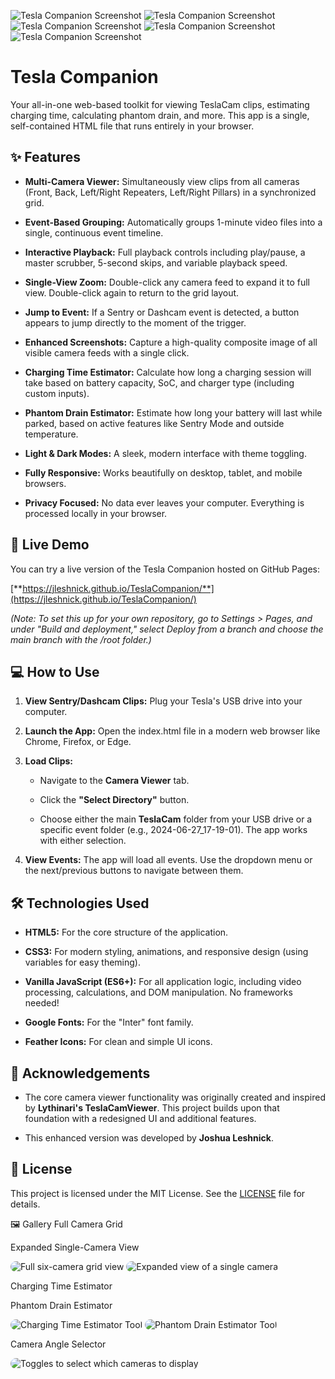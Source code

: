 ![Tesla Companion Screenshot](assets/CameraViewSelector.png)
![Tesla Companion Screenshot](assets/ChargeTimeEstimator.png)
![Tesla Companion Screenshot](assets/PhantomDrainEstimator.png)
![Tesla Companion Screenshot](assetsCamViewer_Single.png)
![Tesla Companion Screenshot](assets/CamViewer_Grid.png)

Tesla Companion
===============

Your all-in-one web-based toolkit for viewing TeslaCam clips, estimating charging time, calculating phantom drain, and more. This app is a single, self-contained HTML file that runs entirely in your browser.

✨ Features
----------

*   **Multi-Camera Viewer:** Simultaneously view clips from all cameras (Front, Back, Left/Right Repeaters, Left/Right Pillars) in a synchronized grid.
    
*   **Event-Based Grouping:** Automatically groups 1-minute video files into a single, continuous event timeline.
    
*   **Interactive Playback:** Full playback controls including play/pause, a master scrubber, 5-second skips, and variable playback speed.
    
*   **Single-View Zoom:** Double-click any camera feed to expand it to full view. Double-click again to return to the grid layout.
    
*   **Jump to Event:** If a Sentry or Dashcam event is detected, a button appears to jump directly to the moment of the trigger.
    
*   **Enhanced Screenshots:** Capture a high-quality composite image of all visible camera feeds with a single click.
    
*   **Charging Time Estimator:** Calculate how long a charging session will take based on battery capacity, SoC, and charger type (including custom inputs).
    
*   **Phantom Drain Estimator:** Estimate how long your battery will last while parked, based on active features like Sentry Mode and outside temperature.
    
*   **Light & Dark Modes:** A sleek, modern interface with theme toggling.
    
*   **Fully Responsive:** Works beautifully on desktop, tablet, and mobile browsers.
    
*   **Privacy Focused:** No data ever leaves your computer. Everything is processed locally in your browser.
    

🚀 Live Demo
------------

You can try a live version of the Tesla Companion hosted on GitHub Pages:

[**https://jleshnick.github.io/TeslaCompanion/**](https://jleshnick.github.io/TeslaCompanion/)

_(Note: To set this up for your own repository, go to Settings > Pages, and under "Build and deployment," select Deploy from a branch and choose the main branch with the /root folder.)_

💻 How to Use
-------------

1.  **View Sentry/Dashcam Clips:** Plug your Tesla's USB drive into your computer.
    
2.  **Launch the App:** Open the index.html file in a modern web browser like Chrome, Firefox, or Edge.
    
3.  **Load Clips:**
    
    *   Navigate to the **Camera Viewer** tab.
        
    *   Click the **"Select Directory"** button.
        
    *   Choose either the main **TeslaCam** folder from your USB drive or a specific event folder (e.g., 2024-06-27\_17-19-01). The app works with either selection.
        
4.  **View Events:** The app will load all events. Use the dropdown menu or the next/previous buttons to navigate between them.
    

🛠️ Technologies Used
---------------------

*   **HTML5:** For the core structure of the application.
    
*   **CSS3:** For modern styling, animations, and responsive design (using variables for easy theming).
    
*   **Vanilla JavaScript (ES6+):** For all application logic, including video processing, calculations, and DOM manipulation. No frameworks needed!
    
*   **Google Fonts:** For the "Inter" font family.
    
*   **Feather Icons:** For clean and simple UI icons.
    

🙏 Acknowledgements
-------------------

*   The core camera viewer functionality was originally created and inspired by **Lythinari's TeslaCamViewer**. This project builds upon that foundation with a redesigned UI and additional features.
    
*   This enhanced version was developed by **Joshua Leshnick**.
    

📄 License
----------

This project is licensed under the MIT License. See the [LICENSE](https://www.google.com/search?q=LICENSE) file for details.


🖼️ Gallery
Full Camera Grid

Expanded Single-Camera View

<img src="assets/CamViewer_Grid.png" alt="Full six-camera grid view" style="border-radius: 16px;">

<img src="assets/CamViewer_Single.png" alt="Expanded view of a single camera" style="border-radius: 16px;">

Charging Time Estimator

Phantom Drain Estimator

<img src="assets/ChargeTimeEstimator.png" alt="Charging Time Estimator Tool" style="border-radius: 16px;">

<img src="assets/PhantomDrainEstimator.png" alt="Phantom Drain Estimator Tool" style="border-radius: 16px;">

Camera Angle Selector



<img src="assets/CameraViewSelector.png" alt="Toggles to select which cameras to display" style="border-radius: 16px;">